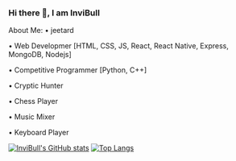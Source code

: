 ### Hi there 👋, I am InviBull

About Me: 
   • jeetard
   
   • Web Developmer [HTML, CSS, JS, React, React Native, Express, MongoDB, Nodejs]
   
   • Competitive Programmer [Python, C++]
   
   • Cryptic Hunter
   
   • Chess Player
   
   • Music Mixer
   
   • Keyboard Player

[![InviBull's GitHub stats](https://github-readme-stats.vercel.app/api?username=invibull&show_icons=true&include_all_commits=true&count_private=true)](https://github.com/anuraghazra/github-readme-stats) [![Top Langs](https://github-readme-stats.vercel.app/api/top-langs/?username=invibull&count_private=true@layout=compact)](https://github.com/anuraghazra/github-readme-stats)
